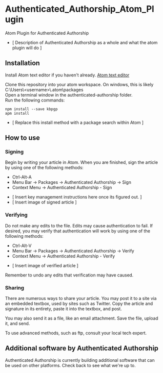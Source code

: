 # Authenticated_Authorship_Atom_Plugin
Atom Plugin for Authenticated Authorship

- [ Description of Authenticated Authorship as a whole and what the atom plugin will do ]

## Installation

Install Atom text editor if you haven't already. [Atom text editor](https://atom.io/)  

Clone this repository into your atom workspace. On windows, this is likely C:\Users\\<username\>\\.atom\packages  
Open a terminal window in the authenticated-authorship folder.  
Run the following commands:  
```
npm install --save kbpgp  
apm install  
```

- [ Replace this install method with a package search within Atom ]

## How to use

### Signing

Begin by writing your article in Atom. When you are finished, sign the article by using one of the following methods:  
* Ctrl-Alt-A
* Menu Bar -> Packages -> Authenticated Authorship -> Sign
* Context Menu -> Authenticated Authorship - Sign

- [ Insert key management instructions here once its figured out. ]  
- [ Insert image of signed article ]

### Verifying

Do not make any edits to the file. Edits may cause authentication to fail. If desired, you may verify that authentication will work by using one of the following methods:
* Ctrl-Alt-V
* Menu Bar -> Packages -> Authenticated Authorship -> Verify
* Context Menu -> Authenticated Authorship - Verify

- [ Insert image of verified article ]

Remember to undo any edits that verification may have caused.

### Sharing

There are numerous ways to share your article. You may post it to a site via an embedded textbox, used by sites such as Twitter. Copy the article and signature in its entirety, paste it into the textbox, and post.

You may also send it as a file, like an email attachment. Save the file, upload it, and send.

To use advanced methods, such as ftp, consult your local tech expert.

## Additional software by Authenticated Authorship

Authenticated Authorship is currently building additional software that can be used on other platforms. Check back to see what we're up to.
